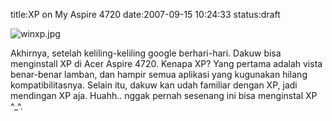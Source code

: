 title:XP on My Aspire 4720
date:2007-09-15 10:24:33
status:draft

<img src="http://kecebongsoft.files.wordpress.com/2007/09/winxp.jpg" alt="winxp.jpg" />

Akhirnya, setelah keliling-keliling google berhari-hari. Dakuw bisa menginstall XP di Acer Aspire 4720. Kenapa XP? Yang pertama adalah vista benar-benar lamban, dan hampir semua aplikasi yang kugunakan hilang kompatibilitasnya. Selain itu, dakuw kan udah familiar dengan XP, jadi mendingan XP aja. Huahh.. nggak pernah sesenang ini bisa menginstal XP ^_^.